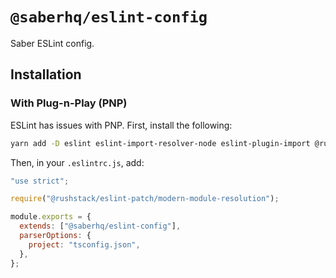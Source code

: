 # `@saberhq/eslint-config`

Saber ESLint config.

## Installation

### With Plug-n-Play (PNP)

ESLint has issues with PNP. First, install the following:

```bash
yarn add -D eslint eslint-import-resolver-node eslint-plugin-import @rushstack/eslint-patch
```

Then, in your `.eslintrc.js`, add:

```js
"use strict";

require("@rushstack/eslint-patch/modern-module-resolution");

module.exports = {
  extends: ["@saberhq/eslint-config"],
  parserOptions: {
    project: "tsconfig.json",
  },
};
```
